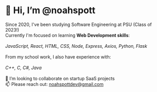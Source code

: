 # 👋 Hi, I’m @noahspott
Since 2020, I've been studying Software Engineering at PSU (Class of 2023!)
<br />
Currently I'm focused on learning **Web Development skills**: <br /><br />
_JavaScript, React, HTML, CSS, Node, Express, Axios, Python, Flask_ <br /><br />
From my school work, I also have experience with: <br /><br />
    _C++, C, C#, Java_ <br /><br />
💞️ I’m looking to collaborate on startup SaaS projects
<br />
📫 Please reach out: noahspottdev@gmail.com
